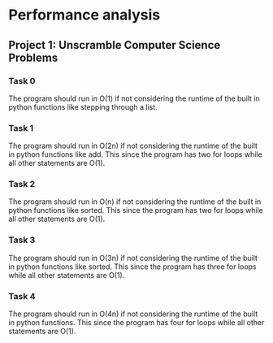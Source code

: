 # Performance analysis

## Project 1: Unscramble Computer Science Problems

### Task 0

The program should run in O(1) if not considering the runtime of the built in python functions like stepping through a list.

### Task 1

The program should run in O(2n) if not considering the runtime of the built in python functions like add. This since the program has two for loops while all other statements are O(1).

### Task 2

The program should run in O(n) if not considering the runtime of the built in python functions like sorted. This since the program has two for loops while all other statements are O(1).

### Task 3

The program should run in O(3n) if not considering the runtime of the built in python functions like sorted. This since the program has three for loops while all other statements are O(1).

### Task 4

The program should run in O(4n) if not considering the runtime of the built in python functions. This since the program has four for loops while all other statements are O(1).
